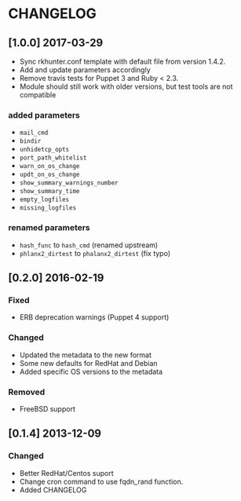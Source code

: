 # CHANGELOG

## [1.0.0] 2017-03-29

  * Sync rkhunter.conf template with default file from version 1.4.2.
  * Add and update parameters accordingly
  * Remove travis tests for Puppet 3 and Ruby < 2.3.
  * Module should still work with older versions, but test tools are not compatible

###  added parameters
  * `mail_cmd`
  * `bindir`
  * `unhidetcp_opts`
  * `port_path_whitelist`
  * `warn_on_os_change`
  * `updt_on_os_change`
  * `show_summary_warnings_number`
  * `show_summary_time`
  * `empty_logfiles`
  * `missing_logfiles`

###  renamed parameters
  * `hash_func` to `hash_cmd` (renamed upstream)
  * `phlanx2_dirtest` to `phalanx2_dirtest` (fix typo)

## [0.2.0] 2016-02-19
### Fixed
- ERB deprecation warnings (Puppet 4 support)

### Changed
- Updated the metadata to the new format
- Some new defaults for RedHat and Debian
- Added specific OS versions to the metadata

### Removed
- FreeBSD support

## [0.1.4] 2013-12-09
### Changed
- Better RedHat/Centos suport
- Change cron command to use fqdn_rand function.
- Added CHANGELOG
